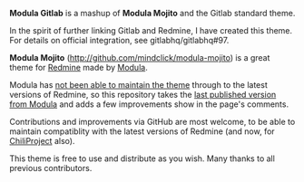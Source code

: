 **Modula Gitlab** is a mashup of **Modula Mojito** and the Gitlab standard theme.

In the spirit of further linking Gitlab and Redmine, I have created this theme.  For details on official integration, see gitlabhq/gitlabhq#97.


**Modula Mojito** (http://github.com/mindclick/modula-mojito) is a great theme for [Redmine](http://www.redmine.org) made by [Modula](http://www.modula.fi).

Modula has [not been able to maintain the theme](http://www.modula.fi/2011/something-obsolete-and-something-new/) through to the latest versions of Redmine, so this repository takes the [last published version from Modula](http://www.modula.fi/2009/redmine-theme-modula-mojito/) and adds a few improvements show in the page's comments.

Contributions and improvements via GitHub are most welcome, to be able to maintain compatiblity with the latest versions of Redmine (and now, for [ChiliProject](https://www.chiliproject.org) also).

This theme is free to use and distribute as you wish.  Many thanks to all previous contributors.

